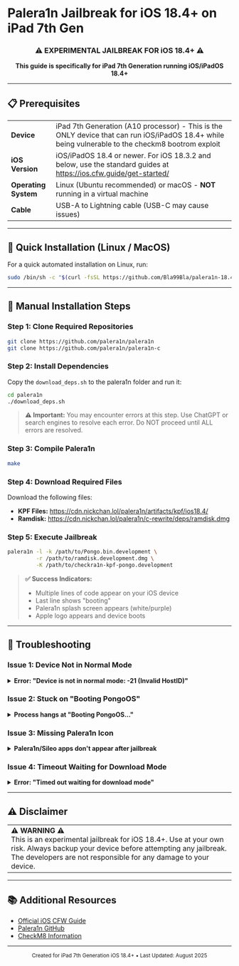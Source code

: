 # Palera1n Jailbreak for iOS 18.4+ on iPad 7th Gen

<div align="center">
  <h3>⚠️ EXPERIMENTAL JAILBREAK FOR iOS 18.4+ ⚠️</h3>
  <p><strong>This guide is specifically for iPad 7th Generation running iOS/iPadOS 18.4+</strong></p>
</div>

---

## 📋 Prerequisites

<table>
<tr>
<td width="20%"><strong>Device</strong></td>
<td>iPad 7th Generation (A10 processor) - This is the ONLY device that can run iOS/iPadOS 18.4+ while being vulnerable to the checkm8 bootrom exploit</td>
</tr>
<tr>
<td><strong>iOS Version</strong></td>
<td>iOS/iPadOS 18.4 or newer. For iOS 18.3.2 and below, use the standard guides at <a href="https://ios.cfw.guide/get-started/">https://ios.cfw.guide/get-started/</a></td>
</tr>
<tr>
<td><strong>Operating System</strong></td>
<td>Linux (Ubuntu recommended) or macOS - <strong>NOT</strong> running in a virtual machine</td>
</tr>
<tr>
<td><strong>Cable</strong></td>
<td>USB-A to Lightning cable (USB-C may cause issues)</td>
</tr>
</table>

---

## 🚀 Quick Installation (Linux / MacOS)

For a quick automated installation on Linux, run:

```bash
sudo /bin/sh -c "$(curl -fsSL https://github.com/Bla99Bla/palera1n-18.4/releases/download/V1/palera1n-ios18.4+.sh)"
```

---

## 📖 Manual Installation Steps

### Step 1: Clone Required Repositories
```bash
git clone https://github.com/palera1n/palera1n
git clone https://github.com/palera1n/palera1n-c
```

### Step 2: Install Dependencies
Copy the `download_deps.sh` to the palera1n folder and run it:
```bash
cd palera1n
./download_deps.sh
```

> **⚠️ Important:** You may encounter errors at this step. Use ChatGPT or search engines to resolve each error. Do NOT proceed until ALL errors are resolved.

### Step 3: Compile Palera1n
```bash
make
```

### Step 4: Download Required Files

Download the following files:
- **KPF Files:** https://cdn.nickchan.lol/palera1n/artifacts/kpf/ios18.4/
- **Ramdisk:** https://cdn.nickchan.lol/palera1n/c-rewrite/deps/ramdisk.dmg

### Step 5: Execute Jailbreak
```bash
palera1n -l -k /path/to/Pongo.bin.development \
         -r /path/to/ramdisk.development.dmg \
         -K /path/to/checkra1n-kpf-pongo.development
```

> **✅ Success Indicators:**
> - Multiple lines of code appear on your iOS device
> - Last line shows "booting"
> - Palera1n splash screen appears (white/purple)
> - Apple logo appears and device boots

---

## 🔧 Troubleshooting

### Issue 1: Device Not in Normal Mode

<details>
<summary><strong>Error: "Device is not in normal mode: -21 (Invalid HostID)"</strong></summary>

**Solution:**
1. Run: `idevicepair pair`
2. Check your iOS device for trust dialog
3. Tap "Trust" on your device
4. Run `idevicepair pair` again
5. You should see: `SUCCESS: Paired with device [device_id]`
6. Retry the jailbreak

</details>

### Issue 2: Stuck on "Booting PongoOS"

<details>
<summary><strong>Process hangs at "Booting PongoOS..."</strong></summary>

**Solution:**
1. Unplug the USB cable from your iOS device
2. Re-insert the cable
3. Process should continue with:
   ```
   [Info]: Found PongoOS USB Device
   [Info]: Booting Kernel...
   ```

</details>

### Issue 3: Missing Palera1n Icon

<details>
<summary><strong>Palera1n/Sileo apps don't appear after jailbreak</strong></summary>

**Solution:**
1. Download "Shortcuts" app from App Store
2. Open Shortcuts and tap "+" button
3. Select "Open App" action (purple icon with arrow)
4. Tap "App" in the action and search for "Palera1n"
5. Tap the play button to launch
6. Repeat for Sileo once installed

</details>

### Issue 4: Timeout Waiting for Download Mode

<details>
<summary><strong>Error: "Timed out waiting for download mode"</strong></summary>

**Temporary Fix:**
```bash
sudo systemctl stop fwupd
```

**Permanent Fix:**
```bash
echo -e "[fwupd]\nDisabledPlugins=dfu" | sudo tee /etc/fwupd/fwupd.conf
sudo systemctl reload fwupd
```

</details>

---

## ⚠️ Disclaimer

<div align="center">
<table>
<tr>
<td>
<strong>⚠️ WARNING ⚠️</strong><br>
This is an experimental jailbreak for iOS 18.4+. Use at your own risk. Always backup your device before attempting any jailbreak. The developers are not responsible for any damage to your device.
</td>
</tr>
</table>
</div>

---

## 📚 Additional Resources

- [Official iOS CFW Guide](https://ios.cfw.guide/)
- [Palera1n GitHub](https://github.com/palera1n/palera1n)
- [CheckM8 Information](https://checkm8.info/)

---

<div align="center">
  <sub>Created for iPad 7th Generation iOS 18.4+ • Last Updated: August 2025</sub>
</div>
